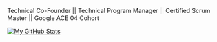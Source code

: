 
Technical Co-Founder || Technical Program Manager || Certified Scrum Master || Google ACE 04 Cohort

[![My GitHub Stats](https://github-readme-stats.vercel.app/api/?username=kevlwz&count_private=true&theme=tokyonight&showicons=true)]()
